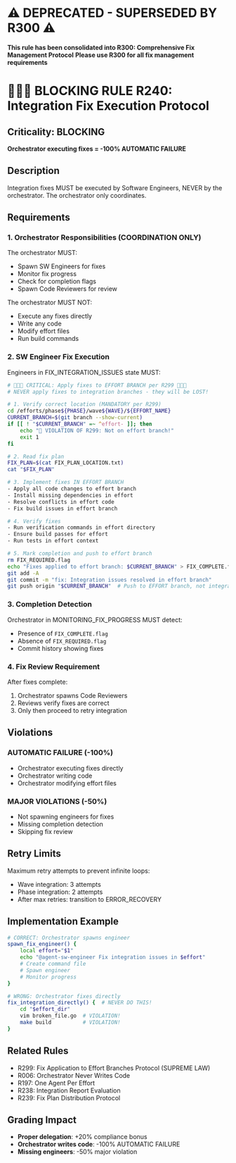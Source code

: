 # ⚠️ DEPRECATED - SUPERSEDED BY R300 ⚠️
**This rule has been consolidated into R300: Comprehensive Fix Management Protocol**
**Please use R300 for all fix management requirements**

# 🚨🚨🚨 BLOCKING RULE R240: Integration Fix Execution Protocol

## Criticality: BLOCKING
**Orchestrator executing fixes = -100% AUTOMATIC FAILURE**

## Description
Integration fixes MUST be executed by Software Engineers, NEVER by the orchestrator. The orchestrator only coordinates.

## Requirements

### 1. Orchestrator Responsibilities (COORDINATION ONLY)
The orchestrator MUST:
- Spawn SW Engineers for fixes
- Monitor fix progress
- Check for completion flags
- Spawn Code Reviewers for review

The orchestrator MUST NOT:
- Execute any fixes directly
- Write any code
- Modify effort files
- Run build commands

### 2. SW Engineer Fix Execution
Engineers in FIX_INTEGRATION_ISSUES state MUST:
```bash
# 🔴🔴🔴 CRITICAL: Apply fixes to EFFORT BRANCH per R299 🔴🔴🔴
# NEVER apply fixes to integration branches - they will be LOST!

# 1. Verify correct location (MANDATORY per R299)
cd /efforts/phase${PHASE}/wave${WAVE}/${EFFORT_NAME}
CURRENT_BRANCH=$(git branch --show-current)
if [[ ! "$CURRENT_BRANCH" =~ ^effort- ]]; then
    echo "🔴 VIOLATION OF R299: Not on effort branch!"
    exit 1
fi

# 2. Read fix plan
FIX_PLAN=$(cat FIX_PLAN_LOCATION.txt)
cat "$FIX_PLAN"

# 3. Implement fixes IN EFFORT BRANCH
- Apply all code changes to effort branch
- Install missing dependencies in effort
- Resolve conflicts in effort code
- Fix build issues in effort branch

# 4. Verify fixes
- Run verification commands in effort directory
- Ensure build passes for effort
- Run tests in effort context

# 5. Mark completion and push to effort branch
rm FIX_REQUIRED.flag
echo "Fixes applied to effort branch: $CURRENT_BRANCH" > FIX_COMPLETE.flag
git add -A
git commit -m "fix: Integration issues resolved in effort branch"
git push origin "$CURRENT_BRANCH"  # Push to EFFORT branch, not integration!
```

### 3. Completion Detection
Orchestrator in MONITORING_FIX_PROGRESS MUST detect:
- Presence of `FIX_COMPLETE.flag`
- Absence of `FIX_REQUIRED.flag`
- Commit history showing fixes

### 4. Fix Review Requirement
After fixes complete:
1. Orchestrator spawns Code Reviewers
2. Reviews verify fixes are correct
3. Only then proceed to retry integration

## Violations

### AUTOMATIC FAILURE (-100%)
- Orchestrator executing fixes directly
- Orchestrator writing code
- Orchestrator modifying effort files

### MAJOR VIOLATIONS (-50%)
- Not spawning engineers for fixes
- Missing completion detection
- Skipping fix review

## Retry Limits

Maximum retry attempts to prevent infinite loops:
- Wave integration: 3 attempts
- Phase integration: 2 attempts
- After max retries: transition to ERROR_RECOVERY

## Implementation Example

```bash
# CORRECT: Orchestrator spawns engineer
spawn_fix_engineer() {
    local effort="$1"
    echo "@agent-sw-engineer Fix integration issues in $effort"
    # Create command file
    # Spawn engineer
    # Monitor progress
}

# WRONG: Orchestrator fixes directly
fix_integration_directly() {  # NEVER DO THIS!
    cd "$effort_dir"
    vim broken_file.go  # VIOLATION!
    make build          # VIOLATION!
}
```

## Related Rules
- R299: Fix Application to Effort Branches Protocol (SUPREME LAW)
- R006: Orchestrator Never Writes Code
- R197: One Agent Per Effort
- R238: Integration Report Evaluation
- R239: Fix Plan Distribution Protocol

## Grading Impact
- **Proper delegation**: +20% compliance bonus
- **Orchestrator writes code**: -100% AUTOMATIC FAILURE
- **Missing engineers**: -50% major violation